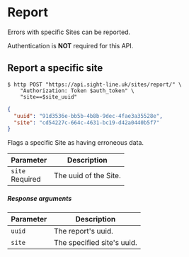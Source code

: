 # Report

Errors with specific Sites can be reported.

Authentication is **NOT** required for this API.

## Report a specific site

```shell
$ http POST "https://api.sight-line.uk/sites/report/" \
    "Authorization: Token $auth_token" \
    "site==$site_uuid"
```
```json
{
  "uuid": "91d3536e-bb5b-4b8b-9dec-4fae3a35528e",
  "site": "cd54227c-664c-4631-bc19-d42a0440b5f7"
}
```
Flags a specific Site as having erroneous data.

<span class="hide">Parameter</span> | <span class="hide">Description</span>
------------------------------------|--------------------------------------
`site`<br><span class="label notice">Required</span>|The uuid of the Site.

##### Response arguments

<span class="hide">Parameter</span> | <span class="hide">Description</span>
------------------------------------|--------------------------------------
`uuid`| The report's uuid.
`site`| The specified site's uuid.